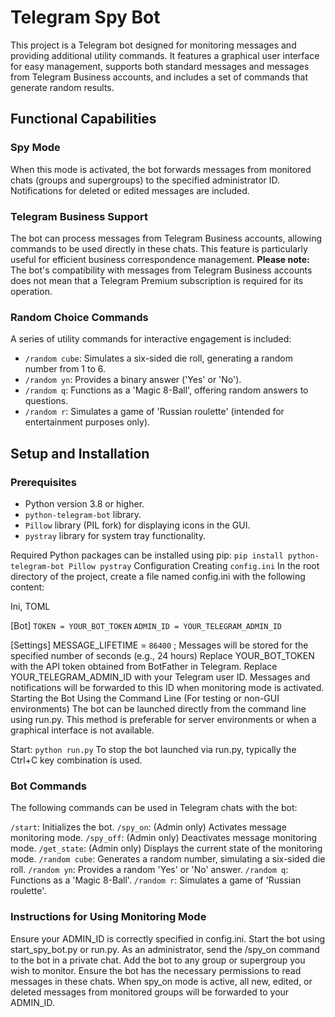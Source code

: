 # Telegram Spy Bot

This project is a Telegram bot designed for monitoring messages and providing additional utility commands. It features a graphical user interface for easy management, supports both standard messages and messages from Telegram Business accounts, and includes a set of commands that generate random results.

## Functional Capabilities

### Spy Mode
When this mode is activated, the bot forwards messages from monitored chats (groups and supergroups) to the specified administrator ID. Notifications for deleted or edited messages are included.

### Telegram Business Support
The bot can process messages from Telegram Business accounts, allowing commands to be used directly in these chats. This feature is particularly useful for efficient business correspondence management. **Please note:** The bot's compatibility with messages from Telegram Business accounts does not mean that a Telegram Premium subscription is required for its operation.

### Random Choice Commands
A series of utility commands for interactive engagement is included:
* `/random cube`: Simulates a six-sided die roll, generating a random number from 1 to 6.
* `/random yn`: Provides a binary answer ('Yes' or 'No').
* `/random q`: Functions as a 'Magic 8-Ball', offering random answers to questions.
* `/random r`: Simulates a game of 'Russian roulette' (intended for entertainment purposes only).

## Setup and Installation

### Prerequisites
* Python version 3.8 or higher.
* `python-telegram-bot` library.
* `Pillow` library (PIL fork) for displaying icons in the GUI.
* `pystray` library for system tray functionality.

Required Python packages can be installed using pip:
`pip install python-telegram-bot Pillow pystray`
Configuration
Creating `config.ini`
In the root directory of the project, create a file named config.ini with the following content:

Ini, TOML

[Bot]
`TOKEN = YOUR_BOT_TOKEN`
`ADMIN_ID = YOUR_TELEGRAM_ADMIN_ID`

[Settings]
MESSAGE_LIFETIME = `86400` ; Messages will be stored for the specified number of seconds (e.g., 24 hours)
Replace YOUR_BOT_TOKEN with the API token obtained from BotFather in Telegram.
Replace YOUR_TELEGRAM_ADMIN_ID with your Telegram user ID. Messages and notifications will be forwarded to this ID when monitoring mode is activated.
Starting the Bot
Using the Command Line (For testing or non-GUI environments)
The bot can be launched directly from the command line using run.py. This method is preferable for server environments or when a graphical interface is not available.


Start:
`python run.py`
To stop the bot launched via run.py, typically the Ctrl+C key combination is used.

### Bot Commands
The following commands can be used in Telegram chats with the bot:

`/start`: Initializes the bot.
`/spy_on`: (Admin only) Activates message monitoring mode.
`/spy_off`: (Admin only) Deactivates message monitoring mode.
`/get_state`: (Admin only) Displays the current state of the monitoring mode.
`/random cube`: Generates a random number, simulating a six-sided die roll.
`/random yn`: Provides a random 'Yes' or 'No' answer.
`/random q`: Functions as a 'Magic 8-Ball'.
`/random r`: Simulates a game of 'Russian roulette'.
### Instructions for Using Monitoring Mode
Ensure your ADMIN_ID is correctly specified in config.ini.
Start the bot using start_spy_bot.py or run.py.
As an administrator, send the /spy_on command to the bot in a private chat.
Add the bot to any group or supergroup you wish to monitor.
Ensure the bot has the necessary permissions to read messages in these chats.
When spy_on mode is active, all new, edited, or deleted messages from monitored groups will be forwarded to your ADMIN_ID.
